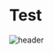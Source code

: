 # Test
![header](https://capsule-render.vercel.app/api?type=soft&color=859f92&height=200&section=footer&text=Yejin%20Han\n%10000Show%10About%10Me&fontSize=60&animation=fadeIn&fontColor=000000&stroke=ffffff&strokeWidth=3)

